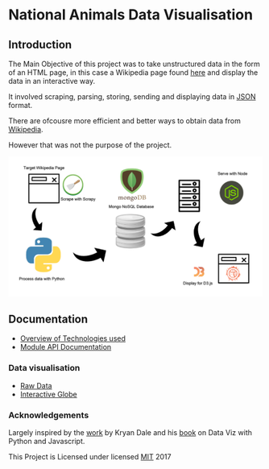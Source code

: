# National Animals Data Visualisation

## Introduction

The Main Objective of this project was to take unstructured data in the form of an HTML page, in this case a Wikipedia page found [here](https://en.wikipedia.org/wiki/List_of_national_animals) and display the data in an interactive way.

It involved scraping, parsing, storing, sending and displaying data in [JSON](https://www.json.org/) format.

There are ofcousre more efficient and better ways to obtain data from [Wikipedia](https://en.wikipedia.org/w/api.php?action=parse&page=Flag_of_Ireland&format=json).

However that was not the purpose of the project.

![tool-chain](img/info_national_animals.png)

## Documentation

* [Overview of Technologies used](http://codinglab.me/national-animals/)
* [Module API Documentation](http://adamharpur.com/codinglab.me/datavis/docs)

### Data visualisation

* [Raw Data](https://datavis.online/map)
* [Interactive Globe](http://adamharpur.com/codinglab.me/datavis)

### Acknowledgements

Largely inspired by the [work](http://kyrandale.com/static/talks/reveal.js/index_pydata2015.html#/) by Kryan Dale and his [book](https://www.amazon.com/Data-Visualization-Python-JavaScript-Transform/dp/1491920513) on Data Viz with Python and Javascript.


This Project is Licensed under
licensed [MIT](https://choosealicense.com/licenses/mit/) 2017
